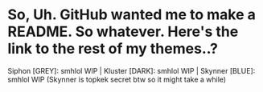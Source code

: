 So, Uh. GitHub wanted me to make a README. So whatever.
Here's the link to the rest of my themes..?
===================================================
Siphon [GREY]: smhlol WIP |
Kluster [DARK]: smhlol WIP |
Skynner [BLUE]: smhlol WIP (Skynner is topkek secret btw so it might take a while)
